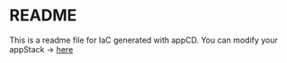 # README
This is a readme file for IaC generated with appCD.
You can modify your appStack -> [here](http://cloud.stackgen.com/appstacks/e47ad2a0-1918-48b1-aade-dcc969ca3d3c)
